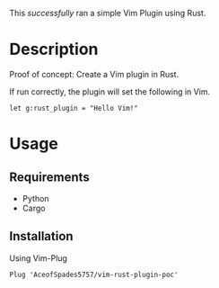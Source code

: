 This _successfully_ ran a simple Vim Plugin using Rust.

# Description

Proof of concept: Create a Vim plugin in Rust.

If run correctly, the plugin will set the following in Vim.

`let g:rust_plugin = "Hello Vim!"`

# Usage

## Requirements

* Python
* Cargo

## Installation

Using Vim-Plug

`Plug 'AceofSpades5757/vim-rust-plugin-poc'`
